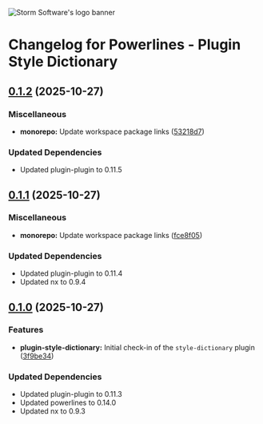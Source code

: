 ![Storm Software's logo banner](https://public.storm-cdn.com/brand-banner.png)

# Changelog for Powerlines - Plugin Style Dictionary

## [0.1.2](https://github.com/storm-software/powerlines/releases/tag/plugin-style-dictionary%400.1.2) (2025-10-27)

### Miscellaneous

- **monorepo:** Update workspace package links
  ([53218d7](https://github.com/storm-software/powerlines/commit/53218d7))

### Updated Dependencies

- Updated plugin-plugin to 0.11.5

## [0.1.1](https://github.com/storm-software/powerlines/releases/tag/plugin-style-dictionary%400.1.1) (2025-10-27)

### Miscellaneous

- **monorepo:** Update workspace package links
  ([fce8f05](https://github.com/storm-software/powerlines/commit/fce8f05))

### Updated Dependencies

- Updated plugin-plugin to 0.11.4
- Updated nx to 0.9.4

## [0.1.0](https://github.com/storm-software/powerlines/releases/tag/plugin-style-dictionary%400.1.0) (2025-10-27)

### Features

- **plugin-style-dictionary:** Initial check-in of the `style-dictionary` plugin
  ([3f9be34](https://github.com/storm-software/powerlines/commit/3f9be34))

### Updated Dependencies

- Updated plugin-plugin to 0.11.3
- Updated powerlines to 0.14.0
- Updated nx to 0.9.3
